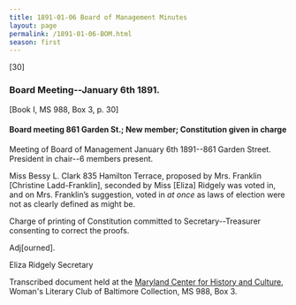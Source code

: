 ```yaml
---
title: 1891-01-06 Board of Management Minutes
layout: page
permalink: /1891-01-06-BOM.html
season: first
---
```


<style>
    #maincontent{
        font-size:1.4em;
    }
</style>
[30]

### Board Meeting--January 6th 1891.
[Book I, MS 988, Box 3, p. 30]

#### Board meeting 861 Garden St.; New member; Constitution given in charge

Meeting of Board of Management January 6th 1891--861 Garden Street. President in chair--6 members present.

Miss Bessy L. Clark 835 Hamilton Terrace, proposed by Mrs. Franklin [Christine Ladd-Franklin], seconded by Miss [Eliza] Ridgely was voted in, and on Mrs. Franklin’s suggestion, voted in _at once_ as laws of election were not as clearly defined as might be.

Charge of printing of Constitution committed to Secretary--Treasurer consenting to correct the proofs.

Adj[ourned].

Eliza Ridgely
Secretary

Transcribed document held at the [Maryland Center for History and Culture](http://mdhs.org/), Woman's Literary Club of Baltimore Collection, MS 988, Box 3. 